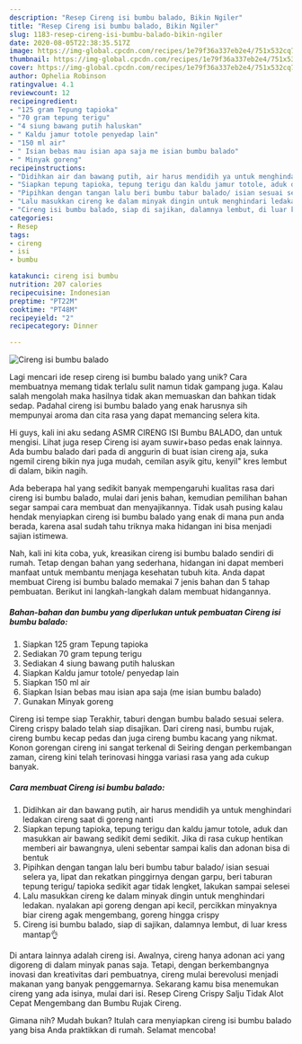 ```yaml
---
description: "Resep Cireng isi bumbu balado, Bikin Ngiler"
title: "Resep Cireng isi bumbu balado, Bikin Ngiler"
slug: 1183-resep-cireng-isi-bumbu-balado-bikin-ngiler
date: 2020-08-05T22:38:35.517Z
image: https://img-global.cpcdn.com/recipes/1e79f36a337eb2e4/751x532cq70/cireng-isi-bumbu-balado-foto-resep-utama.jpg
thumbnail: https://img-global.cpcdn.com/recipes/1e79f36a337eb2e4/751x532cq70/cireng-isi-bumbu-balado-foto-resep-utama.jpg
cover: https://img-global.cpcdn.com/recipes/1e79f36a337eb2e4/751x532cq70/cireng-isi-bumbu-balado-foto-resep-utama.jpg
author: Ophelia Robinson
ratingvalue: 4.1
reviewcount: 12
recipeingredient:
- "125 gram Tepung tapioka"
- "70 gram tepung terigu"
- "4 siung bawang putih haluskan"
- " Kaldu jamur totole penyedap lain"
- "150 ml air"
- " Isian bebas mau isian apa saja me isian bumbu balado"
- " Minyak goreng"
recipeinstructions:
- "Didihkan air dan bawang putih, air harus mendidih ya untuk menghindari ledakan cireng saat di goreng nanti"
- "Siapkan tepung tapioka, tepung terigu dan kaldu jamur totole, aduk dan masukkan air bawang sedikit demi sedikit. Jika di rasa cukup hentikan memberi air bawangnya, uleni sebentar sampai kalis dan adonan bisa di bentuk"
- "Pipihkan dengan tangan lalu beri bumbu tabur balado/ isian sesuai selera ya, lipat dan rekatkan pinggirnya dengan garpu, beri taburan tepung terigu/ tapioka sedikit agar tidak lengket, lakukan sampai selesei"
- "Lalu masukkan cireng ke dalam minyak dingin untuk menghindari ledakan. nyalakan api goreng dengan api kecil, percikkan minyaknya biar cireng agak mengembang, goreng hingga crispy"
- "Cireng isi bumbu balado, siap di sajikan, dalamnya lembut, di luar kress mantap👌"
categories:
- Resep
tags:
- cireng
- isi
- bumbu

katakunci: cireng isi bumbu 
nutrition: 207 calories
recipecuisine: Indonesian
preptime: "PT22M"
cooktime: "PT48M"
recipeyield: "2"
recipecategory: Dinner

---
```



![Cireng isi bumbu balado](https://img-global.cpcdn.com/recipes/1e79f36a337eb2e4/751x532cq70/cireng-isi-bumbu-balado-foto-resep-utama.jpg)

Lagi mencari ide resep cireng isi bumbu balado yang unik? Cara membuatnya memang tidak terlalu sulit namun tidak gampang juga. Kalau salah mengolah maka hasilnya tidak akan memuaskan dan bahkan tidak sedap. Padahal cireng isi bumbu balado yang enak harusnya sih mempunyai aroma dan cita rasa yang dapat memancing selera kita.

Hi guys, kali ini aku sedang ASMR CIRENG ISI Bumbu BALADO, dan untuk mengisi. Lihat juga resep Cireng isi ayam suwir+baso pedas enak lainnya. Ada bumbu balado dari pada di anggurin di buat isian cireng aja, suka ngemil cireng bikin nya juga mudah, cemilan asyik gitu, kenyil&#34; kres lembut di dalam, bikin nagih.

Ada beberapa hal yang sedikit banyak mempengaruhi kualitas rasa dari cireng isi bumbu balado, mulai dari jenis bahan, kemudian pemilihan bahan segar sampai cara membuat dan menyajikannya. Tidak usah pusing kalau hendak menyiapkan cireng isi bumbu balado yang enak di mana pun anda berada, karena asal sudah tahu triknya maka hidangan ini bisa menjadi sajian istimewa.


Nah, kali ini kita coba, yuk, kreasikan cireng isi bumbu balado sendiri di rumah. Tetap dengan bahan yang sederhana, hidangan ini dapat memberi manfaat untuk membantu menjaga kesehatan tubuh kita. Anda dapat membuat Cireng isi bumbu balado memakai 7 jenis bahan dan 5 tahap pembuatan. Berikut ini langkah-langkah dalam membuat hidangannya.

<!--inarticleads1-->

##### Bahan-bahan dan bumbu yang diperlukan untuk pembuatan Cireng isi bumbu balado:

1. Siapkan 125 gram Tepung tapioka
1. Sediakan 70 gram tepung terigu
1. Sediakan 4 siung bawang putih haluskan
1. Siapkan  Kaldu jamur totole/ penyedap lain
1. Siapkan 150 ml air
1. Siapkan  Isian bebas mau isian apa saja (me isian bumbu balado)
1. Gunakan  Minyak goreng


Cireng isi tempe siap Terakhir, taburi dengan bumbu balado sesuai selera. Cireng crispy balado telah siap disajikan. Dari cireng nasi, bumbu rujak, cireng bumbu kecap pedas dan juga cireng bumbu kacang yang nikmat. Konon gorengan cireng ini sangat terkenal di Seiring dengan perkembangan zaman, cireng kini telah terinovasi hingga variasi rasa yang ada cukup banyak. 

<!--inarticleads2-->

##### Cara membuat Cireng isi bumbu balado:

1. Didihkan air dan bawang putih, air harus mendidih ya untuk menghindari ledakan cireng saat di goreng nanti
1. Siapkan tepung tapioka, tepung terigu dan kaldu jamur totole, aduk dan masukkan air bawang sedikit demi sedikit. Jika di rasa cukup hentikan memberi air bawangnya, uleni sebentar sampai kalis dan adonan bisa di bentuk
1. Pipihkan dengan tangan lalu beri bumbu tabur balado/ isian sesuai selera ya, lipat dan rekatkan pinggirnya dengan garpu, beri taburan tepung terigu/ tapioka sedikit agar tidak lengket, lakukan sampai selesei
1. Lalu masukkan cireng ke dalam minyak dingin untuk menghindari ledakan. nyalakan api goreng dengan api kecil, percikkan minyaknya biar cireng agak mengembang, goreng hingga crispy
1. Cireng isi bumbu balado, siap di sajikan, dalamnya lembut, di luar kress mantap👌


Di antara lainnya adalah cireng isi. Awalnya, cireng hanya adonan aci yang digoreng di dalam minyak panas saja. Tetapi, dengan berkembangnya inovasi dan kreativitas dari pembuatnya, cireng mulai berevolusi menjadi makanan yang banyak penggemarnya. Sekarang kamu bisa menemukan cireng yang ada isinya, mulai dari isi. Resep Cireng Crispy Salju Tidak Alot Cepat Mengembang dan Bumbu Rujak Cireng. 

Gimana nih? Mudah bukan? Itulah cara menyiapkan cireng isi bumbu balado yang bisa Anda praktikkan di rumah. Selamat mencoba!
